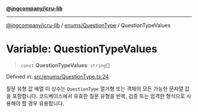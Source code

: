 [**@jngcompany/icru-lib**](../../../README.md)

***

[@jngcompany/icru-lib](../../../README.md) / [enums/QuestionType](../README.md) / QuestionTypeValues

# Variable: QuestionTypeValues

> `const` **QuestionTypeValues**: `string`[]

Defined in: [src/enums/QuestionType.ts:24](https://github.com/jngcompany/icru-lib/blob/d3a4d9c24074b22f396121b6f6d7c5106c66ae75/src/enums/QuestionType.ts#L24)

질문 유형 값 배열
이 상수는 `QuestionType` 열거형 또는 객체의 모든 가능한 문자열 값을 포함합니다.
코드베이스에서 유효한 질문 유형을 반복, 검증 또는 엄격한 형식으로 사용해야 할 경우 유용합니다.
